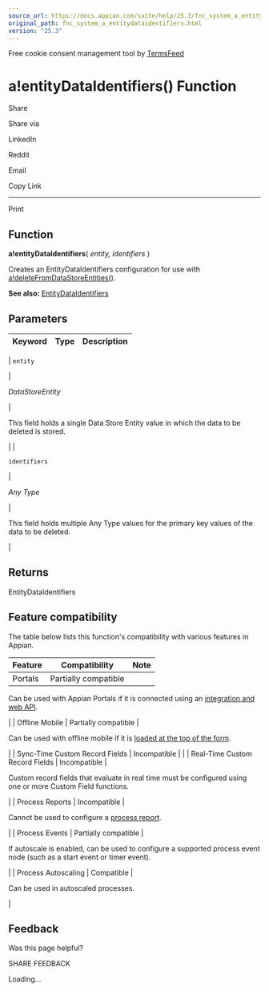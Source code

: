 ```yaml
---
source_url: https://docs.appian.com/suite/help/25.3/fnc_system_a_entitydataidentifiers.html
original_path: fnc_system_a_entitydataidentifiers.html
version: "25.3"
---
```


Free cookie consent management tool by [TermsFeed](https://www.termsfeed.com/)

# a!entityDataIdentifiers() Function

Share

Share via

LinkedIn

Reddit

Email

Copy Link

* * *

Print

## Function

**a!entityDataIdentifiers**( _entity, identifiers_ )

Creates an EntityDataIdentifiers configuration for use with [a!deleteFromDataStoreEntities()](Delete_from_Data_Store_Entities_Smart_Service.html).

**See also:** [EntityDataIdentifiers](Appian_Data_Types.html#entitydataidentifiers)

## Parameters

| Keyword | Type | Description |
| --- | --- | --- |
|
`entity`

 |

_DataStoreEntity_

 |

This field holds a single Data Store Entity value in which the data to be deleted is stored.

 |
|

`identifiers`

 |

_Any Type_

 |

This field holds multiple Any Type values for the primary key values of the data to be deleted.

 |

## Returns

EntityDataIdentifiers

## Feature compatibility

The table below lists this function's compatibility with various features in Appian.

| Feature | Compatibility | Note |
| --- | --- | --- |
| Portals | Partially compatible |
Can be used with Appian Portals if it is connected using an [integration and web API](portals-design.html#using-partially-compatible-functions-and-objects-in-a-portal).

 |
| Offline Mobile | Partially compatible |

Can be used with offline mobile if it is [loaded at the top of the form](offline-mobile-design-best-practices.html#working-with-partially-compatible-functions).

 |
| Sync-Time Custom Record Fields | Incompatible |  |
| Real-Time Custom Record Fields | Incompatible |

Custom record fields that evaluate in real time must be configured using one or more Custom Field functions.

 |
| Process Reports | Incompatible |

Cannot be used to configure a [process report](Process_Reports.html).

 |
| Process Events | Partially compatible |

If autoscale is enabled, can be used to configure a supported process event node (such as a start event or timer event).

 |
| Process Autoscaling | Compatible |

Can be used in autoscaled processes.

 |

## Feedback

Was this page helpful?

SHARE FEEDBACK

Loading...